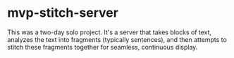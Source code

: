 # mvp-stitch-server
This was a two-day solo project. It's a server that takes blocks of text,
analyzes the text into fragments (typically sentences), and then attempts
to stitch these fragments together for seamless, continuous display.
